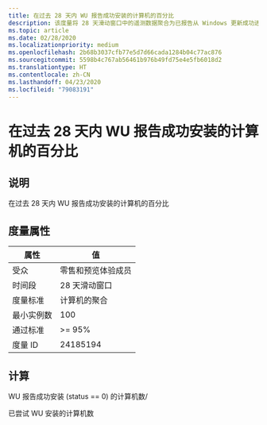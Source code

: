 ```yaml
---
title: 在过去 28 天内 WU 报告成功安装的计算机的百分比
description: 该度量将 28 天滑动窗口中的遥测数据聚合为已报告从 Windows 更新成功进行了安装的计算机数的比率
ms.topic: article
ms.date: 02/28/2020
ms.localizationpriority: medium
ms.openlocfilehash: 2b68b3037cfb77e5d7d66cada1284b04c77ac876
ms.sourcegitcommit: 5598b4c767ab56461b976b49fd75e4e5fb6018d2
ms.translationtype: HT
ms.contentlocale: zh-CN
ms.lasthandoff: 04/23/2020
ms.locfileid: "79083191"
---
```

# <a name="percent-of-machines-that-wu-reported-a-successful-installation-within-the-last-28-days"></a>在过去 28 天内 WU 报告成功安装的计算机的百分比

## <a name="description"></a>说明

在过去 28 天内 WU 报告成功安装的计算机的百分比

## <a name="measure-attributes"></a>度量属性

|属性|值|
|----|----|
|受众 |零售和预览体验成员|
|时间段 |28 天滑动窗口|
|度量标准 |计算机的聚合|
|最小实例数 |100|
|通过标准 |>= 95%|
|度量 ID |24185194|

## <a name="calculation"></a>计算

WU 报告成功安装 (status == 0) 的计算机数/ 

已尝试 WU 安装的计算机数
